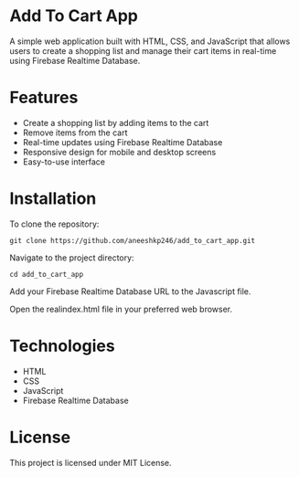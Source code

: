 # Add To Cart App

A simple web application built with HTML, CSS, and JavaScript that allows users to create a shopping list and manage their cart items in real-time using Firebase Realtime Database. 

# Features

* Create a shopping list by adding items to the cart
* Remove items from the cart
* Real-time updates using Firebase Realtime Database
* Responsive design for mobile and desktop screens
* Easy-to-use interface

# Installation 

To clone the repository:

```
git clone https://github.com/aneeshkp246/add_to_cart_app.git
```
Navigate to the project directory:

```
cd add_to_cart_app
```
Add your Firebase Realtime Database URL to the Javascript file.

Open the realindex.html file in your preferred web browser.

# Technologies

* HTML
* CSS
* JavaScript
* Firebase Realtime Database

# License

This project is licensed under MIT License.
